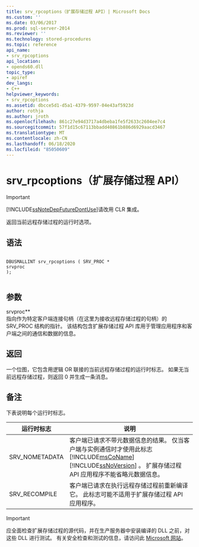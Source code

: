 ```yaml
---
title: srv_rpcoptions（扩展存储过程 API）| Microsoft Docs
ms.custom: ''
ms.date: 03/06/2017
ms.prod: sql-server-2014
ms.reviewer: ''
ms.technology: stored-procedures
ms.topic: reference
api_name:
- srv_rpcoptions
api_location:
- opends60.dll
topic_type:
- apiref
dev_langs:
- C++
helpviewer_keywords:
- srv_rpcoptions
ms.assetid: dbcce5d1-d5a1-4379-9597-04e43af5923d
author: rothja
ms.author: jroth
ms.openlocfilehash: 861c27e94d3717a4dbeba1fe5f2633c2604ee7c4
ms.sourcegitcommit: 57f1d15c67113bbadd40861b886d6929aacd3467
ms.translationtype: MT
ms.contentlocale: zh-CN
ms.lasthandoff: 06/18/2020
ms.locfileid: "85050609"
---
```

# <a name="srv_rpcoptions-extended-stored-procedure-api"></a>srv_rpcoptions（扩展存储过程 API）
    
> [!IMPORTANT]  
>  [!INCLUDE[ssNoteDepFutureDontUse](../../includes/ssnotedepfuturedontuse-md.md)]请改用 CLR 集成。  
  
 返回当前远程存储过程的运行时选项。  
  
## <a name="syntax"></a>语法  
  
```  
  
DBUSMALLINT srv_rpcoptions ( SRV_PROC *  
srvproc   
);  
  
```  
  
## <a name="arguments"></a>参数  
 srvproc**  
 指向作为特定客户端连接句柄（在这里为接收远程存储过程的句柄）的 SRV_PROC 结构的指针。 该结构包含扩展存储过程 API 库用于管理应用程序和客户端之间的通信和数据的信息。  
  
## <a name="returns"></a>返回  
 一个位图，它包含用逻辑 OR 联接的当前远程存储过程的运行时标志。 如果无当前远程存储过程，则返回 0 并生成一条消息。  
  
## <a name="remarks"></a>备注  
 下表说明每个运行时标志。  
  
|运行时标志|说明|  
|--------------------|-----------------|  
|SRV_NOMETADATA|客户端已请求不带元数据信息的结果。 仅当客户端与实例通信时才使用此标志 [!INCLUDE[msCoName](../../includes/msconame-md.md)] [!INCLUDE[ssNoVersion](../../includes/ssnoversion-md.md)] 。 扩展存储过程 API 应用程序不能省略元数据信息。|  
|SRV_RECOMPILE|客户端已请求在执行远程存储过程前重新编译它。 此标志可能不适用于扩展存储过程 API 应用程序。|  
  
> [!IMPORTANT]  
>  应全面检查扩展存储过程的源代码，并在生产服务器中安装编译的 DLL 之前，对这些 DLL 进行测试。 有关安全检查和测试的信息，请访问此 [Microsoft 网站](https://go.microsoft.com/fwlink/?LinkID=54761&amp;clcid=0x409https://msdn.microsoft.com/security/)。  
  
  
